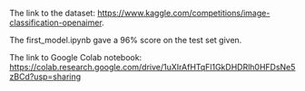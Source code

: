 The link to the dataset: https://www.kaggle.com/competitions/image-classification-openaimer.

The first_model.ipynb gave a 96% score on the test set given. 

The link to Google Colab notebook: https://colab.research.google.com/drive/1uXIrAfHTqFl1GkDHDRlh0HFDsNe5zBCd?usp=sharing
